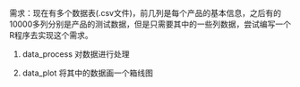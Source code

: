 需求：现在有多个数据表(.csv文件)，前几列是每个产品的基本信息，之后有的10000多列分别是产品的测试数据，但是只需要其中的一些列数据，尝试编写一个R程序去实现这个需求。

1. data_process
对数据进行处理

2. data_plot
将其中的数据画一个箱线图